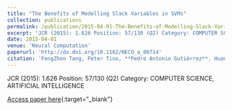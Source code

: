 ```yaml
---
title: "The Benefits of Modelling Slack Variables in SVMs"
collection: publications
permalink: /publication/2015-04-01-The-Benefits-of-Modelling-Slack-Variables-in-SVMs
excerpt: 'JCR (2015): 1.626 Position: 57/130 (Q2) Category: COMPUTER SCIENCE, ARTIFICIAL INTELLIGENCE'
date: 2015-04-01
venue: 'Neural Computation'
paperurl: 'http://dx.doi.org/10.1162/NECO_a_00714'
citation: 'FengZhen Tang, Peter Tino, **Pedro Antonio Gutiérrez**, Huanhuan Chen, &quot;The Benefits of Modelling Slack Variables in SVMs.&quot; Neural Computation, Vol. 27(4), 2015, pp.954--981.'
---
```

JCR (2015): 1.626 Position: 57/130 (Q2) Category: COMPUTER SCIENCE, ARTIFICIAL INTELLIGENCE

[Access paper here](http://dx.doi.org/10.1162/NECO_a_00714){:target="_blank"}

